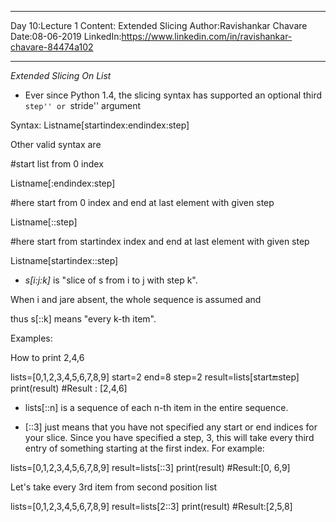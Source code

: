 ____________________________

Day 10:Lecture 1
Content: Extended Slicing
Author:Ravishankar Chavare
Date:08-06-2019
LinkedIn:https://www.linkedin.com/in/ravishankar-chavare-84474a102
_______________________________

*Extended Slicing On List*
- Ever since Python 1.4, the slicing syntax has supported an optional third ``step'' or ``stride'' argument

Syntax:
Listname[startindex:endindex:step]

Other valid syntax are

#start list from 0 index

Listname[:endindex:step]

#here start from 0 index and end at last element with given step

Listname[::step]

#here start from startindex index and end at last element with given step

Listname[startindex::step]


- *s[i:j:k]* is
"slice of s from i to j with step k".

When i and jare absent, the whole sequence is assumed and

thus s[::k] means "every k-th item".


Examples:

How to print 2,4,6 

lists=[0,1,2,3,4,5,6,7,8,9]
start=2
end=8
step=2
result=lists[start:end:step]
print(result) 
#Result : [2,4,6]


- lists[::n] is a sequence of each n-th item in the entire sequence.

- [::3] just means that you have not specified any start or end indices for your slice. Since you have specified a step, 3, this will take every third entry of something starting at the first index. For example:

lists=[0,1,2,3,4,5,6,7,8,9]
result=lists[::3]
print(result) 
#Result:[0, 6,9]

Let's take every 3rd item from second position list

lists=[0,1,2,3,4,5,6,7,8,9]
result=lists[2::3]
print(result) 
#Result:[2,5,8]
